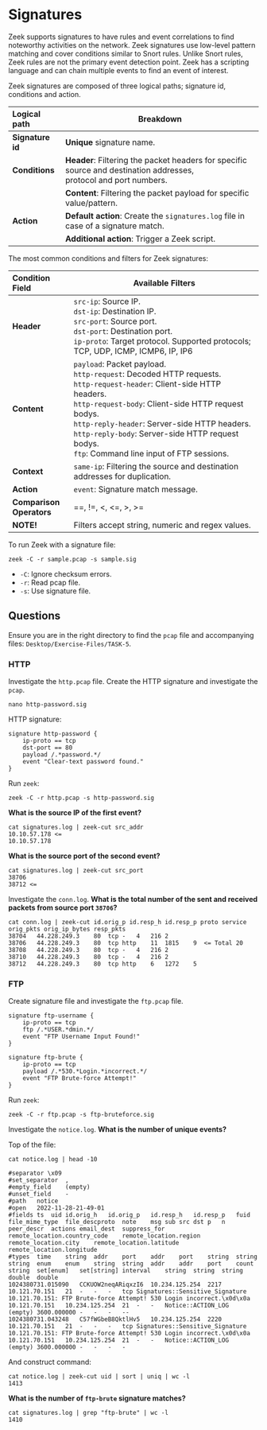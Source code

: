# Signatures

Zeek supports signatures to have rules and event correlations to find noteworthy activities on the network. 
Zeek signatures use low-level pattern matching and cover conditions similar to Snort rules. Unlike Snort rules, 
Zeek rules are not the primary event detection point. Zeek has a scripting language and can chain multiple events 
to find an event of interest.

Zeek signatures are composed of three logical paths; signature id, conditions and action.

| Logical path     | Breakdown                                                                                                              |
|:-----------------|------------------------------------------------------------------------------------------------------------------------|
| **Signature id** | **Unique** signature name.                                                                                             |
| **Conditions**   | **Header**: Filtering the packet headers for specific source and destination addresses, <br>protocol and port numbers. |
|                  | **Content**: Filtering the packet payload for specific value/pattern.                                                  |                                               
| **Action**       | **Default action**: Create the `signatures.log` file in case of a signature match.                                     |
|                  | **Additional action**: Trigger a Zeek script.                                                                          |

The most common conditions and filters for Zeek signatures:

| **Condition Field**         | **Available Filters**                                                                                                                                                                                                                                                                                                                  |
|:----------------------------|----------------------------------------------------------------------------------------------------------------------------------------------------------------------------------------------------------------------------------------------------------------------------------------------------------------------------------------|
| **Header**                  | `src-ip`: Source IP.<br>`dst-ip`: Destination IP.<br>`src-port`: Source port.<br>`dst-port`: Destination port.<br>`ip-proto`: Target protocol. Supported protocols; TCP, UDP, ICMP, ICMP6, IP, IP6                                                                                                                                     |
| **Content**                 | `payload`: Packet payload.<br>`http-request`: Decoded HTTP requests.<br>`http-request-header`: Client-side HTTP headers.<br>`http-request-body`: Client-side HTTP request bodys.<br>`http-reply-header`: Server-side HTTP headers.<br>`http-reply-body`: Server-side HTTP request bodys.<br>`ftp`: Command line input of FTP sessions. |
| **Context**                 | `same-ip`: Filtering the source and destination addresses for duplication.                                                                                                                                                                                                                                                             |
| **Action**                  | `event`: Signature match message.                                                                                                                                                                                                                                                                                                      |
| **Comparison<br>Operators** | ==, !=, <, <=, >, >=                                                                                                                                                                                                                                                                                                                   |
| **NOTE!**                   | Filters accept string, numeric and regex values.                                                                                                                                                                                                                                                                                       |

To run Zeek with a signature file:

```text
zeek -C -r sample.pcap -s sample.sig
```

- `-C`: Ignore checksum errors.
- `-r`: Read pcap file.
- `-s`: Use signature file.

## Questions

Ensure you are in the right directory to find the `pcap` file and accompanying files: `Desktop/Exercise-Files/TASK-5`.

### HTTP

Investigate the `http.pcap` file. Create the HTTP signature and investigate the `pcap`. 

```text
nano http-password.sig
```

HTTP signature:

```text
signature http-password {
    ip-proto == tcp
    dst-port == 80
    payload /.*password.*/
    event "Clear-text password found."
}
```

Run `zeek`:

    zeek -C -r http.pcap -s http-password.sig

**What is the source IP of the first event?**

    cat signatures.log | zeek-cut src_addr
    10.10.57.178 <=
    10.10.57.178

**What is the source port of the second event?**

    cat signatures.log | zeek-cut src_port
    38706
    38712 <=

Investigate the `conn.log`.
**What is the total number of the sent and received packets from source port `38706`?**

    cat conn.log | zeek-cut id.orig_p id.resp_h id.resp_p proto service orig_pkts orig_ip_bytes resp_pkts
    38704	44.228.249.3	80	tcp	-	4	216	2
    38706	44.228.249.3	80	tcp	http	11	1815	9  <= Total 20
    38708	44.228.249.3	80	tcp	-	4	216	2
    38710	44.228.249.3	80	tcp	-	4	216	2
    38712	44.228.249.3	80	tcp	http	6	1272	5

### FTP

Create signature file and investigate the `ftp.pcap` file.

```text
signature ftp-username {
    ip-proto == tcp
    ftp /.*USER.*dmin.*/
    event "FTP Username Input Found!"
}

signature ftp-brute {
    ip-proto == tcp
    payload /.*530.*Login.*incorrect.*/
    event "FTP Brute-force Attempt!"
}
```

Run `zeek`:

    zeek -C -r ftp.pcap -s ftp-bruteforce.sig

Investigate the `notice.log`. **What is the number of unique events?**

Top of the file:

    cat notice.log | head -10

```text
#separator \x09
#set_separator	,
#empty_field	(empty)
#unset_field	-
#path	notice
#open	2022-11-28-21-49-01
#fields	ts	uid	id.orig_h	id.orig_p	id.resp_h	id.resp_p	fuid	file_mime_type	file_descproto	note	msg	sub	src	dst	p	n	peer_descr	actions	email_dest	suppress_for	remote_location.country_code	remote_location.region	remote_location.city	remote_location.latitude	remote_location.longitude
#types	time	string	addr	port	addr	port	string	string	string	enum	enum	string	string	addr	addr	port	count	string	set[enum]	set[string]	interval	string	string	string	double	double
1024380731.015090	CCKUOW2neqARiqxzI6	10.234.125.254	2217	10.121.70.151	21	-	-	-	tcp	Signatures::Sensitive_Signature	10.121.70.151: FTP Brute-force Attempt!	530 Login incorrect.\x0d\x0a	10.121.70.151	10.234.125.254	21	-	-	Notice::ACTION_LOG	(empty)	3600.000000	-	-	-	--
1024380731.043248	C57fWGbeB8QktlHv5	10.234.125.254	2220	10.121.70.151	21	-	-	-	tcp	Signatures::Sensitive_Signature	10.121.70.151: FTP Brute-force Attempt!	530 Login incorrect.\x0d\x0a	10.121.70.151	10.234.125.254	21	-	-	Notice::ACTION_LOG	(empty)	3600.000000	-	-	-	-
```

And construct command:

    cat notice.log | zeek-cut uid | sort | uniq | wc -l
    1413

**What is the number of `ftp-brute` signature matches?**

    cat signatures.log | grep "ftp-brute" | wc -l
    1410

